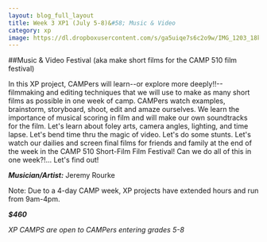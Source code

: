 ```yaml
---
layout: blog_full_layout
title: Week 3 XP1 (July 5-8)&#58; Music & Video
category: xp
image: https://dl.dropboxusercontent.com/s/ga5uiqe7s6c2o9w/IMG_1203_18k.jpg?dl=0
---
```


##Music & Video Festival
(aka make short films for the CAMP 510 film festival)

In this XP project, CAMPers will learn--or explore more deeply!!--filmmaking and editing techniques that we will use to make as many short films as possible in one week of camp. CAMPers watch examples, brainstorm, storyboard, shoot, edit and amaze ourselves. We learn the importance of musical scoring in film and will make our own soundtracks for the film. Let's learn about foley arts, camera angles, lighting, and time lapse. Let's bend time thru the magic of video. Let's do some stunts. Let's watch our dailies and screen final films for friends and family at the end of the week in the CAMP 510 Short-Film Film Festival! Can we do all of this in one week?!... Let's find out! 


**_Musician/Artist:_** Jeremy Rourke

Note: Due to a 4-day CAMP week, XP projects have extended hours and run from 9am-4pm.

**_$460_**

*XP CAMPS are open to CAMPers entering grades 5-8*
